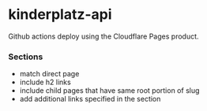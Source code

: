 # kinderplatz-api

Github actions deploy using the Cloudflare Pages product.

### Sections
* match direct page
* include h2 links
* include child pages that have same root portion of slug
* add additional links specified in the section
